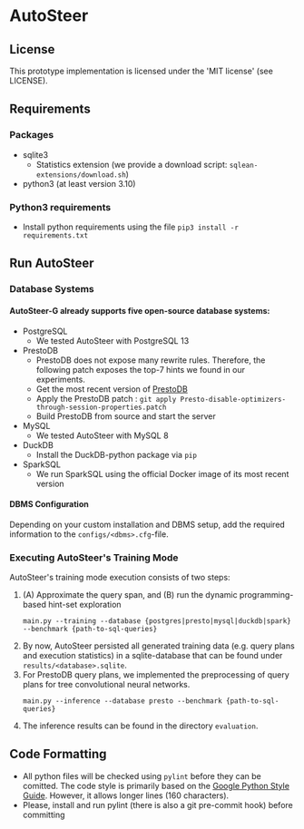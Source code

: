 # AutoSteer

## License

This prototype implementation is licensed under the 'MIT license' (see LICENSE).

## Requirements

### Packages

- sqlite3
    - Statistics extension (we provide a download script: `sqlean-extensions/download.sh`)
- python3 (at least version 3.10)

### Python3 requirements

- Install python requirements using the file `pip3 install -r requirements.txt`

## Run AutoSteer

### Database Systems

#### AutoSteer-G already supports five open-source database systems:

- PostgreSQL
    - We tested AutoSteer with PostgreSQL 13
- PrestoDB
    - PrestoDB does not expose many rewrite rules. Therefore, the following patch exposes the top-7 hints we found in
      our experiments.
    - Get the most recent version of [PrestoDB](https://github.com/prestodb/presto)
    - Apply the PrestoDB patch : `git apply Presto-disable-optimizers-through-session-properties.patch`
    - Build PrestoDB from source and start the server
- MySQL
    - We tested AutoSteer with MySQL 8
- DuckDB
    - Install the DuckDB-python package via `pip`
- SparkSQL
    - We run SparkSQL using the official Docker image of its most recent version

#### DBMS Configuration

Depending on your custom installation and DBMS setup, add the required information to the `configs/<dbms>.cfg`-file.

### Executing AutoSteer's Training Mode

AutoSteer's training mode execution consists of two steps:

1. (A) Approximate the query span, and (B) run the dynamic programming-based hint-set exploration
   ```commandline
   main.py --training --database {postgres|presto|mysql|duckdb|spark} --benchmark {path-to-sql-queries}
   ```
2. By now, AutoSteer persisted all generated training data (e.g. query plans and execution statistics) in a
   sqlite-database that can be found under `results/<database>.sqlite`.
3. For PrestoDB query plans, we implemented the preprocessing of query plans for tree convolutional neural networks.
   ```commandline
   main.py --inference --database presto --benchmark {path-to-sql-queries}
   ```
4. The inference results can be found in the directory `evaluation`.

## Code Formatting

- All python files will be checked using `pylint` before they can be comitted. The code style is primarily based on
  the [Google Python Style Guide](https://google.github.io/styleguide/pyguide.html).
  However, it allows longer lines (160 characters).
- Please, install and run pylint (there is also a git pre-commit hook) before committing
